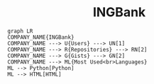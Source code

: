 <h1 align="center">INGBank</h1>

```mermaid
graph LR
COMPANY_NAME{INGBank}
COMPANY_NAME ---> U{Users} ---> UN[1]
COMPANY_NAME ---> R{Repositories} ---> RN[2]
COMPANY_NAME ---> G{Gists} ---> GN[2]
COMPANY_NAME ---> ML{Most Used<br>Languages}
ML --> Python[Python]
ML --> HTML[HTML]
```
